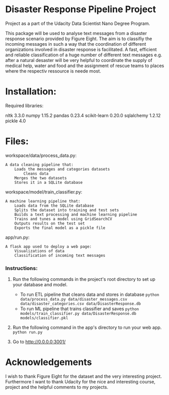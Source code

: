 # Disaster Response Pipeline Project

Project as a part of the Udacity Data Scientist Nano Degree Program.

This package will be used to analyse text messages from a disaster response scenario provided by Figure Eight. The aim is to classifiy the incoming messages
in such a way that the coordination of different organizations involved in disaster response is facilitated. 
A fast, efficient and reliable classification of a huge number of different text messages e.g. after a natural desaster will be very
helpful to coordinate the supply of medical help, water and food and the assignment of rescue teams to places where the respectiv ressource
is neede most. 

# Installation:

Required libraries:

nltk 3.3.0
numpy 1.15.2
pandas 0.23.4
scikit-learn 0.20.0
sqlalchemy 1.2.12
pickle 4.0

# Files:


workspace/data/process_data.py:

	A data cleaning pipeline that:
		Loads the messages and categories datasets
        	Cleans data
		Merges the two datasets
		Stores it in a SQLite database
        
workspace/model/train_classifier.py:

	A machine learning pipeline that:
		Loads data from the SQLite database
		Splits the dataset into training and test sets
		Builds a text processing and machine learning pipeline
		Trains and tunes a model using GridSearchCV
		Outputs results on the test set
		Exports the final model as a pickle file

app/run.py:
		
	A flask app used to deploy a web page:
		Visualizations of data
		Classification of incoming text messages	



### Instructions:

1. Run the following commands in the project's root directory to set up your database and model.

    - To run ETL pipeline that cleans data and stores in database
        `python data/process_data.py data/disaster_messages.csv data/disaster_categories.csv data/DisasterResponse.db`
    - To run ML pipeline that trains classifier and saves
        `python models/train_classifier.py data/DisasterResponse.db models/classifier.pkl`

2. Run the following command in the app's directory to run your web app.
    `python run.py`

3. Go to http://0.0.0.0:3001/

# Acknowledgements

I wish to thank Figure Eight for the dataset and the very interesting project. Furthermore I want to thank Udacity for the nice and interesting course, project and the helpful comments to my projects. 
